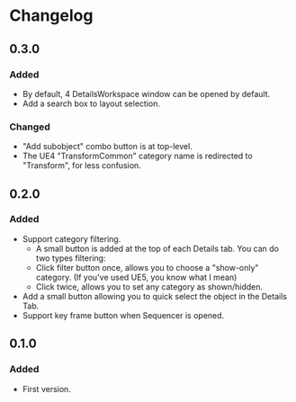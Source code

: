 ﻿# Changelog

## 0.3.0
### Added
- By default, 4 DetailsWorkspace window can be opened by default.  
- Add a search box to layout selection.

### Changed  
- "Add subobject" combo button is at top-level.  
- The UE4 "TransformCommon" category name is redirected to "Transform", for less confusion.  

## 0.2.0
### Added
- Support category filtering.
    - A small button is added at the top of each Details tab. You can do two types filtering: 
    - Click filter button once, allows you to choose a "show-only" category. (If you've used UE5, you know what I mean)
    - Click twice, allows you to set any category as shown/hidden.  
- Add a small button allowing you to quick select the object in the Details Tab.  
- Support key frame button when Sequencer is opened.  

## 0.1.0
### Added
- First version.